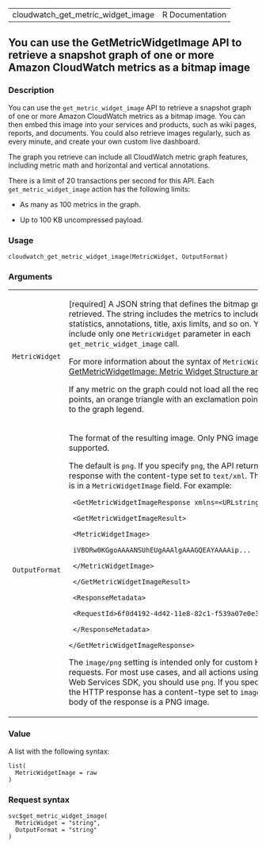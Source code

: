 <table style="width: 100%;">
<tbody>
<tr class="odd">
<td>cloudwatch_get_metric_widget_image</td>
<td style="text-align: right;">R Documentation</td>
</tr>
</tbody>
</table>

## You can use the GetMetricWidgetImage API to retrieve a snapshot graph of one or more Amazon CloudWatch metrics as a bitmap image

### Description

You can use the `get_metric_widget_image` API to retrieve a snapshot
graph of one or more Amazon CloudWatch metrics as a bitmap image. You
can then embed this image into your services and products, such as wiki
pages, reports, and documents. You could also retrieve images regularly,
such as every minute, and create your own custom live dashboard.

The graph you retrieve can include all CloudWatch metric graph features,
including metric math and horizontal and vertical annotations.

There is a limit of 20 transactions per second for this API. Each
`get_metric_widget_image` action has the following limits:

-   As many as 100 metrics in the graph.

-   Up to 100 KB uncompressed payload.

### Usage

    cloudwatch_get_metric_widget_image(MetricWidget, OutputFormat)

### Arguments

<table>
<colgroup>
<col style="width: 35%" />
<col style="width: 65%" />
</colgroup>
<tbody>
<tr class="odd">
<td><code
id="cloudwatch_get_metric_widget_image_:_MetricWidget">MetricWidget</code></td>
<td><p>[required] A JSON string that defines the bitmap graph to be
retrieved. The string includes the metrics to include in the graph,
statistics, annotations, title, axis limits, and so on. You can include
only one <code>MetricWidget</code> parameter in each
<code>get_metric_widget_image</code> call.</p>
<p>For more information about the syntax of <code>MetricWidget</code>
see <a
href="https://docs.aws.amazon.com/AmazonCloudWatch/latest/APIReference/CloudWatch-Metric-Widget-Structure.html">GetMetricWidgetImage:
Metric Widget Structure and Syntax</a>.</p>
<p>If any metric on the graph could not load all the requested data
points, an orange triangle with an exclamation point appears next to the
graph legend.</p></td>
</tr>
<tr class="even">
<td><code
id="cloudwatch_get_metric_widget_image_:_OutputFormat">OutputFormat</code></td>
<td><p>The format of the resulting image. Only PNG images are
supported.</p>
<p>The default is <code>png</code>. If you specify <code>png</code>, the
API returns an HTTP response with the content-type set to
<code>text/xml</code>. The image data is in a
<code>MetricWidgetImage</code> field. For example:</p>
<p><code
style="white-space: pre;">⁠ &lt;GetMetricWidgetImageResponse xmlns=&lt;URLstring&gt;&gt;⁠</code></p>
<p><code
style="white-space: pre;">⁠ &lt;GetMetricWidgetImageResult&gt;⁠</code></p>
<p><code style="white-space: pre;">⁠ &lt;MetricWidgetImage&gt;⁠</code></p>
<p><code> iVBORw0KGgoAAAANSUhEUgAAAlgAAAGQEAYAAAAip...</code></p>
<p><code
style="white-space: pre;">⁠ &lt;/MetricWidgetImage&gt;⁠</code></p>
<p><code
style="white-space: pre;">⁠ &lt;/GetMetricWidgetImageResult&gt;⁠</code></p>
<p><code style="white-space: pre;">⁠ &lt;ResponseMetadata&gt;⁠</code></p>
<p><code
style="white-space: pre;">⁠ &lt;RequestId&gt;6f0d4192-4d42-11e8-82c1-f539a07e0e3b&lt;/RequestId&gt;⁠</code></p>
<p><code style="white-space: pre;">⁠ &lt;/ResponseMetadata&gt;⁠</code></p>
<p><code
style="white-space: pre;">⁠&lt;/GetMetricWidgetImageResponse&gt;⁠</code></p>
<p>The <code>image/png</code> setting is intended only for custom HTTP
requests. For most use cases, and all actions using an Amazon Web
Services SDK, you should use <code>png</code>. If you specify
<code>image/png</code>, the HTTP response has a content-type set to
<code>image/png</code>, and the body of the response is a PNG
image.</p></td>
</tr>
</tbody>
</table>

### Value

A list with the following syntax:

    list(
      MetricWidgetImage = raw
    )

### Request syntax

    svc$get_metric_widget_image(
      MetricWidget = "string",
      OutputFormat = "string"
    )
